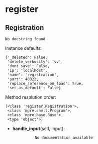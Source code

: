 register
==============



Registration
--------------

	No docstring found


Instance defaults: 

	{'_deleted': False,
	 'delete_verbosity': 'vv',
	 'dont_save': False,
	 'ip': 'localhost',
	 'name': 'registration',
	 'port': 40022,
	 'replace_reference_on_load': True,
	 'set_as_default': False}

Method resolution order: 

	(<class 'register.Registration'>,
	 <class 'mpre.shell.Program'>,
	 <class 'mpre.base.Base'>,
	 <type 'object'>)

- **handle_input**(self, input):

				No documentation available
